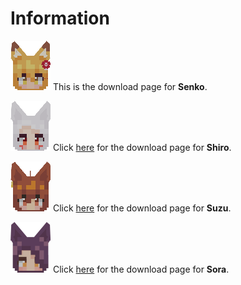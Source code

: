 # Information
![Senko head](./README_images/仙狐さん頭.png)
This is the download page for **Senko**.

![Shiro head](./README_images/シロ頭.png)
Click [here](https://github.com/Gakuto1112/SenkoSan/tree/Shiro) for the download page for **Shiro**.

![Suzu head](./README_images/鈴頭.png)
Click [here](https://github.com/Gakuto1112/SenkoSan/tree/Suzu) for the download page for **Suzu**.

![Sora head](./README_images/夜空頭.png)
Click [here](https://github.com/Gakuto1112/Sora) for the download page for **Sora**.